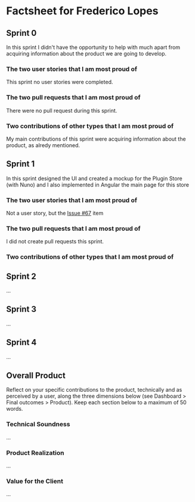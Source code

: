 # Factsheet for Frederico Lopes

## Sprint 0

In this sprint I didn't have the opportunity to help with much apart from acquiring information about the product we are going to develop.


### The two user stories that I am most proud of

This sprint no user stories were completed.


### The two pull requests that I am most proud of

There were no pull request during this sprint.

### Two contributions of other types that I am most proud of

My main contributions of this sprint were acquiring information about the product, as alredy mentioned.



## Sprint 1

In this sprint designed the UI and created a mockup for the Plugin Store (with Nuno) and I also implemented in Angular the main page for this store

### The two user stories that I am most proud of

Not a user story, but the [Issue #67](https://github.com/FEUP-MEIC-DS-2023-1MEIC08/VAXPRED/issues/67) item

### The two pull requests that I am most proud of

I did not create pull requests this sprint.

### Two contributions of other types that I am most proud of


## Sprint 2

...


## Sprint 3

...


## Sprint 4

...


## Overall Product

Reflect on your specific contributions to the product, technically and as perceived by a user, along the three dimensions below (see Dashboard > Final outcomes > Product). Keep each section below to a maximum of 50 words.


### Technical Soundness

...


### Product Realization

...


### Value for the Client

...
